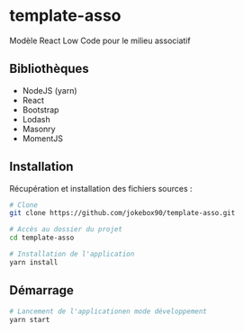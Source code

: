 # template-asso

Modèle React Low Code pour le milieu associatif

## Bibliothèques

- NodeJS (yarn)
- React
- Bootstrap
- Lodash
- Masonry
- MomentJS

## Installation

Récupération et installation des fichiers sources :

```bash
# Clone
git clone https://github.com/jokebox90/template-asso.git

# Accès au dossier du projet
cd template-asso

# Installation de l'application
yarn install
```

## Démarrage

```bash
# Lancement de l'applicationen mode développement
yarn start
```
